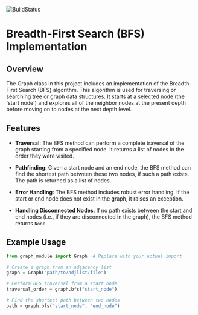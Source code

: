 ![BuildStatus](https://github.com/zyj1729/HW2-BFS/workflows/HW2-BFS/badge.svg?event=push)
# Breadth-First Search (BFS) Implementation

## Overview
The Graph class in this project includes an implementation of the Breadth-First Search (BFS) algorithm. This algorithm is used for traversing or searching tree or graph data structures. It starts at a selected node (the 'start node') and explores all of the neighbor nodes at the present depth before moving on to nodes at the next depth level.

## Features

* **Traversal**: The BFS method can perform a complete traversal of the graph starting from a specified node. It returns a list of nodes in the order they were visited.

* **Pathfinding**: Given a start node and an end node, the BFS method can find the shortest path between these two nodes, if such a path exists. The path is returned as a list of nodes.

* **Error Handling**: The BFS method includes robust error handling. If the start or end node does not exist in the graph, it raises an exception.

* **Handling Disconnected Nodes**: If no path exists between the start and end nodes (i.e., if they are disconnected in the graph), the BFS method returns `None`.

## Example Usage

```python
from graph_module import Graph  # Replace with your actual import

# Create a graph from an adjacency list
graph = Graph("path/to/adjlist/file")

# Perform BFS traversal from a start node
traversal_order = graph.bfs("start_node")

# Find the shortest path between two nodes
path = graph.bfs("start_node", "end_node")


